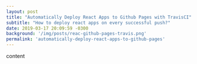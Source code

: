 ```yaml
---
layout: post
title: "Automatically Deploy React Apps to Github Pages with TravisCI"
subtitle: "How to deploy react apps on every successful push?"
date: 2019-03-17 20:09:59 -0300
background: '/img/posts/reac-github-pages-travis.png'
permalink: 'automatically-deploy-react-apps-to-github-pages'
---
```


content